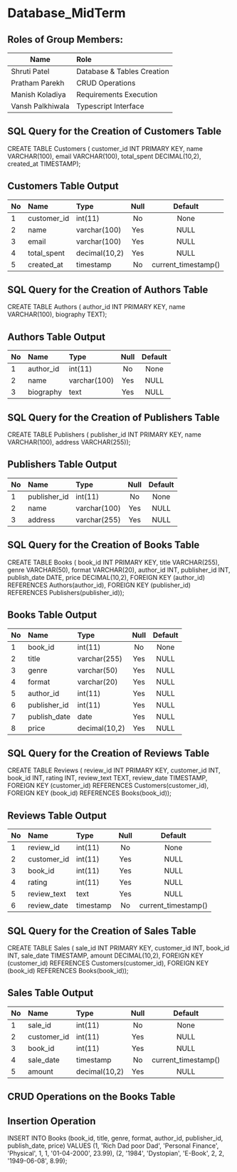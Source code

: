 # Database_MidTerm

## Roles of Group Members:
Name | Role
--- | :---
Shruti Patel | Database & Tables Creation
Pratham Parekh | CRUD Operations
Manish Koladiya | Requirements Execution
Vansh Palkhiwala | Typescript Interface
## SQL Query for the Creation of __Customers__ Table
CREATE TABLE Customers (
    customer_id INT PRIMARY KEY,
    name VARCHAR(100),
    email VARCHAR(100),
    total_spent DECIMAL(10,2),
    created_at TIMESTAMP);
## Customers Table Output 
No | Name | Type | Null | Default
--- | :--- | :--- | :---: | :---: 
1 | customer_id | int(11) | No | None
2 | name | varchar(100) | Yes | NULL
3 | email | varchar(100) | Yes | NULL
4 | total_spent | decimal(10,2) | Yes | NULL
5 | created_at | timestamp | No | current_timestamp()
## SQL Query for the Creation of __Authors__ Table
CREATE TABLE Authors (
    author_id INT PRIMARY KEY,
    name VARCHAR(100),
    biography TEXT);    
## Authors Table Output 
No | Name | Type | Null | Default
--- | :--- | :--- | :---: | :---: 
1 | author_id | int(11) | No | None
2 | name | varchar(100) | Yes | NULL
3 | biography | text | Yes | NULL
## SQL Query for the Creation of __Publishers__ Table
CREATE TABLE Publishers (
    publisher_id INT PRIMARY KEY,
    name VARCHAR(100),
    address VARCHAR(255));
## Publishers Table Output 
No | Name | Type | Null | Default
--- | :--- | :--- | :---: | :---: 
1 | publisher_id | int(11) | No | None
2 | name | varchar(100) | Yes | NULL
3 | address | varchar(255) | Yes | NULL
## SQL Query for the Creation of __Books__ Table
CREATE TABLE Books (
    book_id INT PRIMARY KEY,
    title VARCHAR(255),
    genre VARCHAR(50),
    format VARCHAR(20),
    author_id INT,
    publisher_id INT,
    publish_date DATE,
    price DECIMAL(10,2),
    FOREIGN KEY (author_id) REFERENCES Authors(author_id),
    FOREIGN KEY (publisher_id) REFERENCES Publishers(publisher_id));
## Books Table Output 
No | Name | Type | Null | Default
--- | :--- | :--- | :---: | :---: 
1 | book_id | int(11) | No | None
2 | title | varchar(255) | Yes | NULL
3 | genre | varchar(50) | Yes | NULL
4 | format | varchar(20) | Yes | NULL
5 | author_id | int(11) | Yes | NULL
6 | publisher_id | int(11) | Yes | NULL
7 | publish_date | date | Yes | NULL
8 | price | decimal(10,2) | Yes | NULL
## SQL Query for the Creation of __Reviews__ Table
CREATE TABLE Reviews (
    review_id INT PRIMARY KEY,
    customer_id INT,
    book_id INT,
    rating INT,
    review_text TEXT,
    review_date TIMESTAMP,
    FOREIGN KEY (customer_id) REFERENCES Customers(customer_id),
    FOREIGN KEY (book_id) REFERENCES Books(book_id));
## Reviews Table Output 
No | Name | Type | Null | Default
--- | :--- | :--- | :---: | :---: 
1 | review_id | int(11) | No | None
2 | customer_id | int(11) | Yes | NULL
3 | book_id | int(11) | Yes | NULL
4 | rating | int(11) | Yes | NULL
5 | review_text | text | Yes | NULL
6 | review_date | timestamp | No | current_timestamp()
## SQL Query for the Creation of __Sales__ Table
CREATE TABLE Sales (
    sale_id INT PRIMARY KEY,
    customer_id INT,
    book_id INT,
    sale_date TIMESTAMP,
    amount DECIMAL(10,2),
    FOREIGN KEY (customer_id) REFERENCES Customers(customer_id),
    FOREIGN KEY (book_id) REFERENCES Books(book_id));
## Sales Table Output 
No | Name | Type | Null | Default
--- | :--- | :--- | :---: | :---: 
1 | sale_id | int(11) | No | None
2 | customer_id | int(11) | Yes | NULL
3 | book_id | int(11) | Yes | NULL
4 | sale_date | timestamp | No | current_timestamp()
5 | amount | decimal(10,2) | Yes | NULL
## CRUD Operations on the **Books** Table
## Insertion Operation 
INSERT INTO Books (book_id, title, genre, format, author_id, publisher_id, publish_date, price) VALUES
(1, 'Rich Dad poor Dad', 'Personal Finance', 'Physical', 1, 1, '01-04-2000', 23.99),
(2, '1984', 'Dystopian', 'E-Book', 2, 2, '1949-06-08', 8.99);


